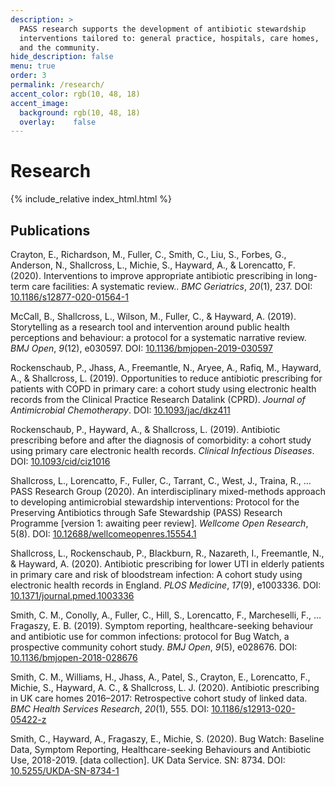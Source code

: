 ```yaml
---
description: >
  PASS research supports the development of antibiotic stewardship
  interventions tailored to: general practice, hospitals, care homes,
  and the community.
hide_description: false
menu: true
order: 3
permalink: /research/
accent_color: rgb(10, 48, 18)
accent_image:
  background: rgb(10, 48, 18)
  overlay:    false
---
```


# Research

{% include_relative index_html.html %}


## Publications

<div class='references'>

<p id="Crayton2020">Crayton, E., Richardson, M., Fuller, C., Smith, C., Liu, S., Forbes, G., Anderson, N., Shallcross, L., Michie, S., Hayward, A., & Lorencatto, F. (2020). Interventions to improve appropriate antibiotic prescribing in long-term care facilities: A systematic review.. <i>BMC Geriatrics</i>, <i>20</i>(1), 237. DOI: <a target="_blank" href="https://doi.org/10.1186/s12877-020-01564-1">10.1186/s12877-020-01564-1</a></p>

<p id="McCall2019">McCall, B., Shallcross, L., Wilson, M., Fuller, C., &amp; Hayward, A. (2019). Storytelling as a research tool and intervention around public health perceptions and behaviour: a
protocol for a systematic narrative review. <i>BMJ Open</i>, <i>9</i>(12),
e030597. DOI: <a target="_blank" href="https://doi.org/10.1136/bmjopen-2019-030597">10.1136/bmjopen-2019-030597</a></p>

<p id="Rockenshaub2019a">Rockenschaub, P., Jhass, A., Freemantle, N., Aryee, A., Rafiq, M., Hayward, A., &amp; Shallcross, L. (2019). Opportunities to reduce antibiotic prescribing for patients with COPD in primary care: a cohort study using electronic health records from the Clinical Practice Research Datalink
(CPRD). <i>Journal of Antimicrobial Chemotherapy</i>. DOI: <a target="_blank" href="https://doi.org/10.1093/jac/dkz411">10.1093/jac/dkz411</a></p>

<p id="Rockenshaub2019b">Rockenschaub, P., Hayward, A., &amp; Shallcross, L. (2019). Antibiotic prescribing before and after the diagnosis of comorbidity: a cohort study using primary care electronic health
records. <i>Clinical Infectious Diseases</i>. DOI: <a target="_blank" href="https://doi.org/10.1093/cid/ciz1016">10.1093/cid/ciz1016</a></p>

<p id="Shallcross2020">Shallcross, L., Lorencatto, F., Fuller, C., Tarrant, C., West, J., Traina, R., … PASS Research Group (2020). An interdisciplinary mixed-methods approach to developing antimicrobial stewardship interventions: Protocol for the Preserving Antibiotics through Safe Stewardship (PASS) Research Programme [version 1: awaiting peer review]. <i>Wellcome Open Research</i>, 5(8). DOI: <a target="_blank" href="https://doi.org/10.12688/wellcomeopenres.15554.1">10.12688/wellcomeopenres.15554.1</a></p>

<p id="Shallcross2020b">Shallcross, L., Rockenschaub, P., Blackburn, R., Nazareth, I., Freemantle, N., & Hayward, A. (2020). Antibiotic prescribing for lower UTI in elderly patients in primary care and risk of bloodstream infection: A cohort study using electronic health records in England. <i>PLOS Medicine</i>, <i>17</i>(9), e1003336. DOI: <a target="_blank" href="https://doi.org/10.1371/journal.pmed.1003336">10.1371/journal.pmed.1003336</a></p>

<p id="Smith2018">Smith, C. M., Conolly, A., Fuller, C., Hill, S., Lorencatto, F., Marcheselli, F., … Fragaszy, E. B. (2019). Symptom reporting, healthcare-seeking behaviour and antibiotic use for common infections: protocol for Bug Watch, a prospective community cohort
study. <i>BMJ Open</i>, <i>9</i>(5), e028676. DOI: <a target="_blank" href="https://doi.org/10.1136/bmjopen-2018-028676">10.1136/bmjopen-2018-028676</a></p>

<p id="Smith2020">Smith, C. M., Williams, H., Jhass, A., Patel, S., Crayton, E., Lorencatto, F., Michie, S., Hayward, A. C., & Shallcross, L. J. (2020). Antibiotic prescribing in UK care homes 2016–2017: Retrospective cohort study of linked data. <i>BMC Health Services Research</i>, <i>20</i>(1), 555. DOI: <a target="_blank" href="https://doi.org/10.1186/s12913-020-05422-z">10.1186/s12913-020-05422-z</a></p>

<p id="Smith2020b">Smith, C., Hayward, A., Fragaszy, E., Michie, S. (2020). Bug Watch: Baseline Data, Symptom Reporting, Healthcare-seeking Behaviours and Antibiotic Use, 2018-2019. [data collection]. UK Data Service. SN: 8734. DOI: <a target="_blank" href="https://doi.org/10.5255/UKDA-SN-8734-1">10.5255/UKDA-SN-8734-1</a></p>

</div>
 


<script>
const details = document.querySelectorAll("details");

// Add the onclick listeners.
details.forEach((targetDetail) => {
  targetDetail.addEventListener("click", () => {
    // Close all the details that are not targetDetail.
    details.forEach((detail) => {
      if (detail !== targetDetail) {
        detail.removeAttribute("open");
      }
    });
  });
});</script>